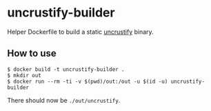 # uncrustify-builder

Helper Dockerfile to build a static [uncrustify](https://github.com/uncrustify/uncrustify) binary.

## How to use

    $ docker build -t uncrustify-builder .
    $ mkdir out
    $ docker run --rm -ti -v $(pwd)/out:/out -u $(id -u) uncrustify-builder

There should now be `./out/uncrustify`.
